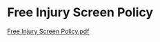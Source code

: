 # Free Injury Screen Policy

[Free Injury Screen Policy.pdf](Free%20Injury%20Screen%20Policy%2097ff815c34e44907830aa5b15068715f/Free_Injury_Screen_Policy.pdf)